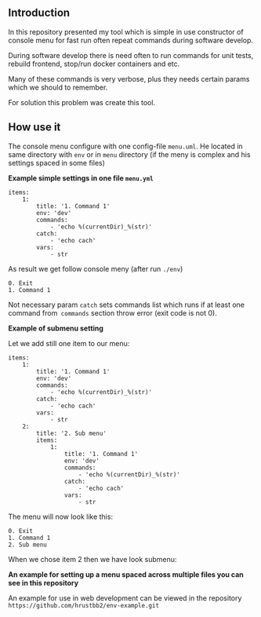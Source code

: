## Introduction

In this repository presented my tool which is simple in use constructor of console menu for fast run often repeat commands during software develop.

During software develop there is need often to run commands for unit tests, rebuild frontend, stop/run docker containers and etc.

Many of these commands is very verbose, plus they needs certain params which we should to remember.

For solution this problem was create this tool.

## How use it

The console menu configure with one config-file `menu.uml`. He located in same directory with `env` or in `menu` directory (if the meny is complex and his settings spaced in some files)

**Example simple settings in one file `menu.yml`**

    items:
	    1:
		    title: '1. Command 1'
			env: 'dev'
			commands:
				- 'echo %(currentDir)_%(str)'
			catch:
				- 'echo cach'
			vars:
				- str

As result we get follow console meny (after run `./env`)

    0. Exit
    1. Command 1

Not necessary param `catch` sets commands list which runs if at least one command from` commands` section throw error (exit code is not 0).

**Example of submenu setting**

Let we add still one item to our menu:

    items:
	    1:
		    title: '1. Command 1'
			env: 'dev'
			commands:
				- 'echo %(currentDir)_%(str)'
			catch:
				- 'echo cach'
			vars:
				- str
		2:
			title: '2. Sub menu'
			items:
				1:
					title: '1. Command 1'
					env: 'dev'
					commands:
						- 'echo %(currentDir)_%(str)'
					catch:
						- 'echo cach'
					vars:
						- str

The menu will now look like this:

    0. Exit
    1. Command 1
    2. Sub menu

When we chose item 2 then we have look submenu:

**An example for setting up a menu spaced across multiple files you can see in this repository**

An example for use in web development can be viewed in the repository `https://github.com/hrustbb2/env-example.git`